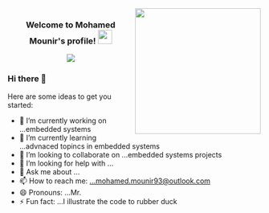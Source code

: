 <img width="250" align="right" src="https://c.tenor.com/_DOBjnGspYAAAAAM/code-coding.gif">

<h3 align="center">
  Welcome to Mohamed Mounir's profile!
  <img src="https://media.giphy.com/media/hvRJCLFzcasrR4ia7z/giphy.gif" width="28">
</h3>

<!-- Typing SVG by DenverCoder1 - https://github.com/DenverCoder1/readme-typing-svg -->
<p align="center">
  <a href="https://github.com/DenverCoder1/readme-typing-svg"><img src="https://readme-typing-svg.herokuapp.com/?lines=Embedded%20software%20developer;Always%20learning%20new%20things&font=Fira%20Code&center=true&width=440&height=45&color=f75c7e&vCenter=true&size=22"></a>
</p> 


### Hi there 👋

Here are some ideas to get you started:

- 🔭 I’m currently working on ...embedded systems
- 🌱 I’m currently learning ...advnaced topincs in embedded systems
- 👯 I’m looking to collaborate on ...embedded systems projects
- 🤔 I’m looking for help with ...
- 💬 Ask me about ...
- 📫 How to reach me: ...mohamed.mounir93@outlook.com
- 😄 Pronouns: ...Mr.
- ⚡ Fun fact: ...I illustrate the code to rubber duck 

